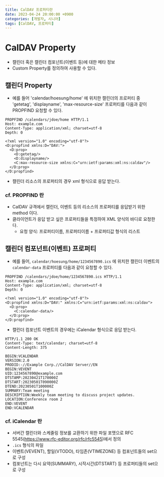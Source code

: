 ```yaml
---
title: CalDAV 프로퍼티란
date: 2023-04-24 20:00:00 +0900
categories: [개발자, 시니어]
tags: [CalDAV, 프로퍼티]
---
```


# CalDAV Property
- 캘린더 혹은 캘린더 컴포넌트(이벤트 등)에 대한 메타 정보
- Custom Property를 정의하여 사용할 수 있다. 

## 캘린더 Property
- 예를 들어 'calendar/hoesung/home' 에 위치한 캘린더의 프로퍼티 중 'getetag', 'displayname', 'max-resource-size' 프로퍼티를 다음과 같이 PROPFIND 요청할 수 있다.

```
PROPFIND /calendars/jdoe/home HTTP/1.1
Host: example.com
Content-Type: application/xml; charset=utf-8
Depth: 0

<?xml version="1.0" encoding="utf-8"?>
<D:propfind xmlns:D="DAV:">
  <D:prop>
    <D:getetag/>
    <D:displayname/>
    <C:max-resource-size xmlns:C="urn:ietf:params:xml:ns:caldav"/>
  </D:prop>
</D:propfind>
```
- 캘린더 리소스의 프로퍼티의 경우 xml 형식으로 응답 받는다.

### cf. PROPFIND 란
- CalDAV 규격에서 캘린더, 이벤트 등의 리소스의 프로퍼티를 응답받기 위한 method 이다.
- 클라이언트가 응답 받고 싶은 프로퍼티들을 특정하여 XML 양식의 바디로 요청한다.
  - 요청 양식: 프로퍼티이름, 프로퍼티이름 + 프로퍼티값 형식의 리스트

## 캘린더 컴포넌트(이벤트) 프로퍼티
- 예를 들어, `calendar/hoesung/home/1234567890.ics` 에 위치한 캘린더 이벤트의 `calendar-data` 프로퍼티를 다음과 같이 요청할 수 있다.

```
PROPFIND /calendars/jdoe/home/1234567890.ics HTTP/1.1
Host: example.com
Content-Type: application/xml; charset=utf-8
Depth: 0

<?xml version="1.0" encoding="utf-8"?>
<D:propfind xmlns:D="DAV:" xmlns:C="urn:ietf:params:xml:ns:caldav">
  <D:prop>
    <C:calendar-data/>
  </D:prop>
</D:propfind>
```

- 캘린더 컴포넌트 이벤트의 경우에는 iCalendar 형식으로 응답 받는다. 

```
HTTP/1.1 200 OK
Content-Type: text/calendar; charset=utf-8
Content-Length: 375

BEGIN:VCALENDAR
VERSION:2.0
PRODID:-//Example Corp.//CalDAV Server//EN
BEGIN:VEVENT
UID:1234567890@example.com
DTSTAMP:20230421T170000Z
DTSTART:20230501T090000Z
DTEND:20230501T100000Z
SUMMARY:Team meeting
DESCRIPTION:Weekly team meeting to discuss project updates.
LOCATION:Conference room 2
END:VEVENT
END:VCALENDAR
```

### cf. iCalendar 란
- 서버간 캘린더와 스케줄링 정보를 교환하기 위한 파일 포맷으로 RFC 5545(https://www.rfc-editor.org/rfc/rfc5545)에서 정의
- `.ics` 형식의 파일
- 이벤트(VEVENT), 할일(VTODO), 타임존(VTIMEZONE) 등 컴포넌트들의 set으로 구성
- 컴포넌트는 다시 요약(SUMMARY), 시작시간(DTSTART) 등 프로퍼티들의 set으로 구성